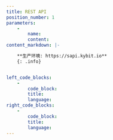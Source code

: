 ```yaml
---
title: REST API
position_number: 1
parameters:
    -
        name:
        content:
content_markdown: |-

    **生产环境: https://sapi.kybit.io**
    {: .info}


left_code_blocks:
    -
        code_block:
        title:
        language:
right_code_blocks:
    -
        code_block:
        title:
        language:
---
```

